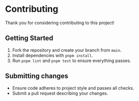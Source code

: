 # Contributing

Thank you for considering contributing to this project!

## Getting Started

1. Fork the repository and create your branch from `main`.
2. Install dependencies with `pnpm install`.
3. Run `pnpm lint` and `pnpm test` to ensure everything passes.

## Submitting changes

- Ensure code adheres to project style and passes all checks.
- Submit a pull request describing your changes.
